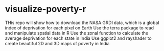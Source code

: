 # visualize-poverty-r
THis repo will show how to download the NASA GRDI data, which is a global index of deprivation for each pixel on Earth Use the terra package to read and manipulate spatial data in R Use the zonal function to calculate the average deprivation for each state in India Use ggplot2 and rayshader to create beautiful 2D and 3D maps of poverty in India
